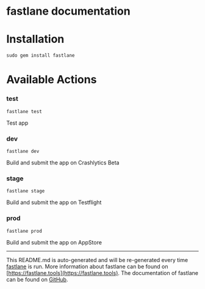 fastlane documentation
================
# Installation
```
sudo gem install fastlane
```
# Available Actions
### test
```
fastlane test
```
Test app
### dev
```
fastlane dev
```
Build and submit the app on Crashlytics Beta
### stage
```
fastlane stage
```
Build and submit the app on Testflight
### prod
```
fastlane prod
```
Build and submit the app on AppStore

----

This README.md is auto-generated and will be re-generated every time [fastlane](https://fastlane.tools) is run.
More information about fastlane can be found on [https://fastlane.tools](https://fastlane.tools).
The documentation of fastlane can be found on [GitHub](https://github.com/fastlane/fastlane/tree/master/fastlane).
